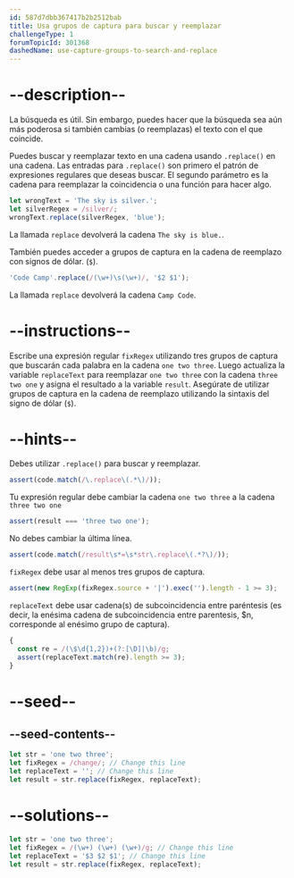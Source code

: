 ```yaml
---
id: 587d7dbb367417b2b2512bab
title: Usa grupos de captura para buscar y reemplazar
challengeType: 1
forumTopicId: 301368
dashedName: use-capture-groups-to-search-and-replace
---
```


# --description--

La búsqueda es útil. Sin embargo, puedes hacer que la búsqueda sea aún más poderosa si también cambias (o reemplazas) el texto con el que coincide.

Puedes buscar y reemplazar texto en una cadena usando `.replace()` en una cadena. Las entradas para `.replace()` son primero el patrón de expresiones regulares que deseas buscar. El segundo parámetro es la cadena para reemplazar la coincidencia o una función para hacer algo.

```js
let wrongText = 'The sky is silver.';
let silverRegex = /silver/;
wrongText.replace(silverRegex, 'blue');
```

La llamada `replace` devolverá la cadena `The sky is blue.`.

También puedes acceder a grupos de captura en la cadena de reemplazo con signos de dólar. (`$`).

```js
'Code Camp'.replace(/(\w+)\s(\w+)/, '$2 $1');
```

La llamada `replace` devolverá la cadena `Camp Code`.

# --instructions--

Escribe una expresión regular `fixRegex` utilizando tres grupos de captura que buscarán cada palabra en la cadena `one two three`. Luego actualiza la variable `replaceText` para reemplazar `one two three` con la cadena `three two one` y asigna el resultado a la variable `result`. Asegúrate de utilizar grupos de captura en la cadena de reemplazo utilizando la sintaxis del signo de dólar (`$`).

# --hints--

Debes utilizar `.replace()` para buscar y reemplazar.

```js
assert(code.match(/\.replace\(.*\)/));
```

Tu expresión regular debe cambiar la cadena `one two three` a la cadena `three two one`

```js
assert(result === 'three two one');
```

No debes cambiar la última línea.

```js
assert(code.match(/result\s*=\s*str\.replace\(.*?\)/));
```

`fixRegex` debe usar al menos tres grupos de captura.

```js
assert(new RegExp(fixRegex.source + '|').exec('').length - 1 >= 3);
```

`replaceText` debe usar cadena(s) de subcoincidencia entre paréntesis (es decir, la enésima cadena de subcoincidencia entre parentesis, $n, corresponde al enésimo grupo de captura).

```js
{
  const re = /(\$\d{1,2})+(?:[\D]|\b)/g;
  assert(replaceText.match(re).length >= 3);
}
```

# --seed--

## --seed-contents--

```js
let str = 'one two three';
let fixRegex = /change/; // Change this line
let replaceText = ''; // Change this line
let result = str.replace(fixRegex, replaceText);
```

# --solutions--

```js
let str = 'one two three';
let fixRegex = /(\w+) (\w+) (\w+)/g; // Change this line
let replaceText = '$3 $2 $1'; // Change this line
let result = str.replace(fixRegex, replaceText);
```
